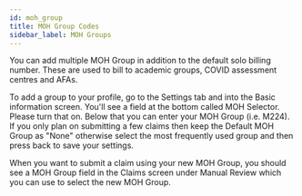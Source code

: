 ```yaml
---
id: moh_group
title: MOH Group Codes
sidebar_label: MOH Groups
---
```


You can add multiple MOH Group in addition to the default solo billing number. These are used to bill to academic groups, COVID assessment centres and AFAs.

To add a group to your profile, go to the Settings tab and into the Basic information screen. You'll see a field at the bottom called MOH Selector. Please turn that on. Below that you can enter your MOH Group (i.e. M224). If you only plan on submitting a few claims then keep the Default MOH Group as "None" otherwise select the most frequently used group and then press back to save your settings.

When you want to submit a claim using your new MOH Group, you should see a MOH Group field in the Claims screen under Manual Review which you can use to select the new MOH Group.

